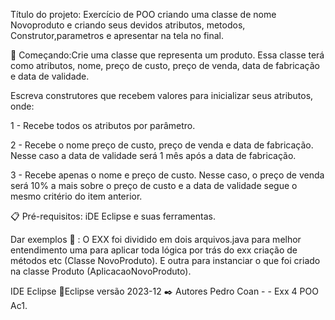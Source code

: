 Título do projeto: Exercício de POO criando uma classe de nome Novoproduto e criando seus devidos atributos, metodos, Construtor,parametros e apresentar na tela no final.

🚀 Começando:Crie uma classe que representa um produto. Essa classe terá como atributos, nome, preço de custo, preço de venda, data de fabricação e data de validade.

Escreva construtores que recebem valores para inicializar seus atributos, onde:

1 - Recebe todos os atributos por parâmetro.

2 - Recebe o nome preço de custo, preço de venda e data de fabricação. Nesse caso a data de validade será 1 mês após a data de fabricação.

3 - Recebe apenas o nome e preço de custo. Nesse caso, o preço de venda será 10% a mais sobre o preço de custo e a data de validade segue o mesmo critério do item anterior.

📋 Pré-requisitos: iDE Eclipse e suas ferramentas.

Dar exemplos 🔧 : O EXX foi dividido em dois arquivos.java para melhor entendimento uma para aplicar toda lógica por trás do exx criação de métodos etc (Classe NovoProduto). E outra para instanciar o que foi criado na classe Produto (AplicacaoNovoProduto).

IDE Eclipse 📌Eclipse versão 2023-12 ✒️ Autores Pedro Coan - - Exx 4 POO Ac1.
